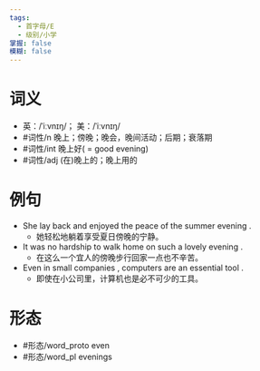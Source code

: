 ```yaml
---
tags:
  - 首字母/E
  - 级别/小学
掌握: false
模糊: false
---
```

# 词义
- 英：/ˈiːvnɪŋ/； 美：/ˈiːvnɪŋ/
- #词性/n  晚上；傍晚；晚会，晚间活动；后期；衰落期
- #词性/int  晚上好( = good evening)
- #词性/adj   (在)晚上的；晚上用的
# 例句
- She lay back and enjoyed the peace of the summer evening .
	- 她轻松地躺着享受夏日傍晚的宁静。
- It was no hardship to walk home on such a lovely evening .
	- 在这么一个宜人的傍晚步行回家一点也不辛苦。
- Even in small companies , computers are an essential tool .
	- 即使在小公司里，计算机也是必不可少的工具。
# 形态
- #形态/word_proto even
- #形态/word_pl evenings
